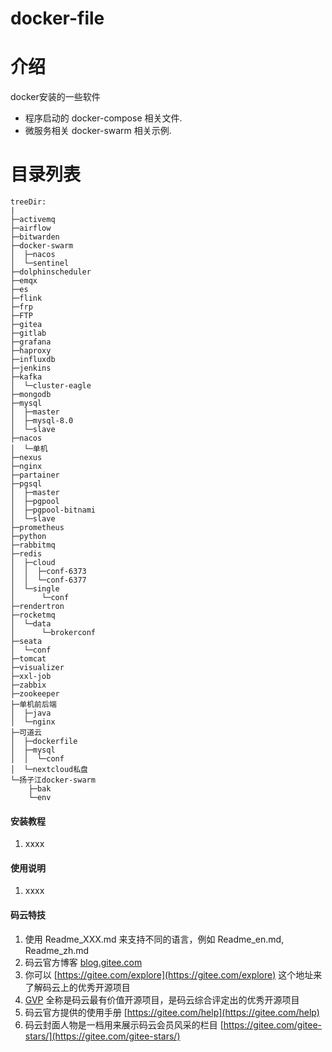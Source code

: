 # docker-file

# 介绍
docker安装的一些软件
* 程序启动的 docker-compose 相关文件. 
* 微服务相关 docker-swarm 相关示例.

# 目录列表
```text
treeDir:
|
├─activemq
├─airflow
├─bitwarden
├─docker-swarm
│  ├─nacos
│  └─sentinel
├─dolphinscheduler
├─emqx
├─es
├─flink
├─frp
├─FTP
├─gitea
├─gitlab
├─grafana
├─haproxy
├─influxdb
├─jenkins
├─kafka
│  └─cluster-eagle
├─mongodb
├─mysql
│  ├─master
│  ├─mysql-8.0
│  └─slave
├─nacos
│  └─单机
├─nexus
├─nginx
├─partainer
├─pgsql
│  ├─master
│  ├─pgpool
│  ├─pgpool-bitnami
│  └─slave
├─prometheus
├─python
├─rabbitmq
├─redis
│  ├─cloud
│  │  ├─conf-6373
│  │  └─conf-6377
│  └─single
│      └─conf
├─rendertron
├─rocketmq
│  └─data
│      └─brokerconf
├─seata
│  └─conf
├─tomcat
├─visualizer
├─xxl-job
├─zabbix
├─zookeeper
├─单机前后端
│  ├─java
│  └─nginx
├─可道云
│  ├─dockerfile
│  ├─mysql
│  │  └─conf
│  └─nextcloud私盘
└─扬子江docker-swarm
    ├─bak
    └─env
```


#### 安装教程

1.  xxxx


#### 使用说明

1.  xxxx



#### 码云特技

1.  使用 Readme\_XXX.md 来支持不同的语言，例如 Readme\_en.md, Readme\_zh.md
2.  码云官方博客 [blog.gitee.com](https://blog.gitee.com)
3.  你可以 [https://gitee.com/explore](https://gitee.com/explore) 这个地址来了解码云上的优秀开源项目
4.  [GVP](https://gitee.com/gvp) 全称是码云最有价值开源项目，是码云综合评定出的优秀开源项目
5.  码云官方提供的使用手册 [https://gitee.com/help](https://gitee.com/help)
6.  码云封面人物是一档用来展示码云会员风采的栏目 [https://gitee.com/gitee-stars/](https://gitee.com/gitee-stars/)
